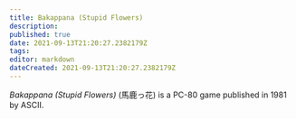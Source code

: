 ```yaml
---
title: Bakappana (Stupid Flowers)
description: 
published: true
date: 2021-09-13T21:20:27.2382179Z 
tags: 
editor: markdown
dateCreated: 2021-09-13T21:20:27.2382179Z
---
```

_Bakappana (Stupid Flowers)_ (<span lang='ja'>馬鹿っ花</span>) is a PC-80 game published in 1981 by ASCII.

